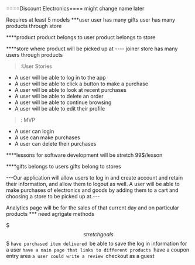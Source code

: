 ====Discount Electronics====  might change name later

Requires at least 5 models
***user 
user has many gifts
user has many products through store

****product
product belongs to user
product belongs to store

****store where product will be picked up at ---- joiner
store has many users through products

>:User Stories
-   A user will be able to log in to the app
-   A user will be able to click a button to make a purchase
-   A user will be able to look at recent purchases
-   A user will be able to delete an order
-   A user will be able to continue browsing
-   A user will be able to edit their profile

>: MVP
-   A user can login
-   A use can make purchases
-   A user can delete their purchases

****lessons for software development
will be stretch
99$/lesson


****gifts belongs to users
gifts belong to stores


---Our application will allow users to log in and create account and retain their information, and allow them to logout as well. A user will be able 
to make purchases of electronics and goods by adding them to a cart and choosing a store to be picked up at.---

Analytics page will be for the sales of that current day and on particular products
*** need agrigate methods

$$$stretch goals$$$
``have purchased item delivered
``be able to save the log in information for a user
``have a main page that links to different products
``have a coupon entry area
``a user could write a review
``checkout as a guest